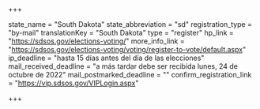 +++

state_name = "South Dakota"
state_abbreviation = "sd"
registration_type = "by-mail"
translationKey = "South Dakota"
type = "register"
hp_link = "https://sdsos.gov/elections-voting/"
more_info_link = "https://sdsos.gov/elections-voting/voting/register-to-vote/default.aspx"
ip_deadline = "hasta 15 días antes del día de las elecciones"
mail_received_deadline = "a más tardar debe ser recibida lunes, 24 de octubre de 2022"
mail_postmarked_deadline = ""
confirm_registration_link = "https://vip.sdsos.gov/VIPLogin.aspx"

+++